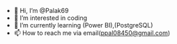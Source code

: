- 👋 Hi, I’m @Palak69
- 👀 I’m interested in coding
- 🌱 I’m currently learning (Power BI),(PostgreSQL)
- 📫 How to reach me via email(ppal08450@gmail.com)

<!---
Palak69/Palak69 is a ✨ special ✨ repository because its `README.md` (this file) appears on your GitHub profile.
You can click the Preview link to take a look at your changes.
--->
